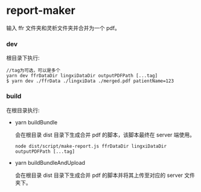 # report-maker

输入 ffr 文件夹和灵析文件夹并合并为一个 pdf。

### dev

根目录下执行:

```
//tag为可选，可以是多个
yarn dev ffrDataDir lingxiDataDir outputPDFPath [...tag]
$ yarn dev ./ffrData ./lingxiData ./merged.pdf patientName=123
```

### build

在根目录执行:

- yarn buildBundle

  会在根目录 dist 目录下生成合并 pdf 的脚本，该脚本最终在 server 端使用。

  ```
  node dist/script/make-report.js ffrDataDir lingxiDataDir outputPDFPath [...tag]
  ```

- yarn buildBundleAndUpload

  会在根目录 dist 目录下生成合并 pdf 的脚本并将其上传至对应的 server 文件夹下。
